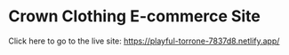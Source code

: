 # Crown Clothing E-commerce Site
Click here to go to the live site: https://playful-torrone-7837d8.netlify.app/
